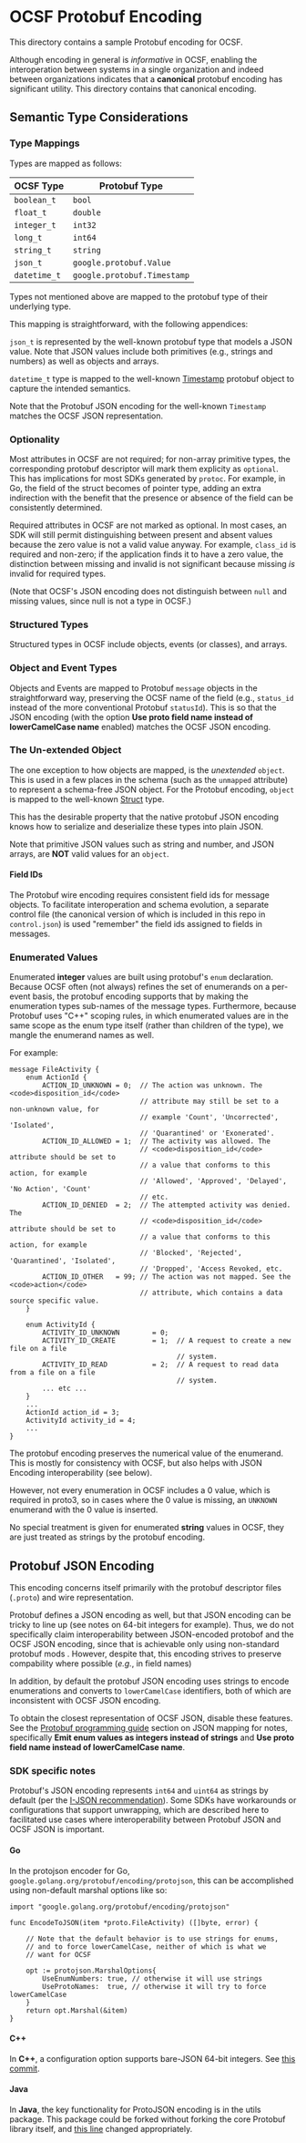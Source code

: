 # OCSF Protobuf Encoding

This directory contains a sample Protobuf encoding for OCSF.

Although encoding in general is _informative_ in OCSF, enabling the
interoperation between systems in a single organization and indeed
between organizations indicates that a **canonical** protobuf encoding
has significant utility.  This directory contains that canonical
encoding.

## Semantic Type Considerations

### Type Mappings

Types are mapped as follows:

| OCSF Type    | Protobuf Type               |
| ------------ | --------------------------- |
| `boolean_t`  | `bool`                      |
| `float_t`    | `double`                    |
| `integer_t`  | `int32`                     |
| `long_t`     | `int64`                     |
| `string_t`   | `string`                    |
| `json_t`     | `google.protobuf.Value`     |
| `datetime_t` | `google.protobuf.Timestamp` |

Types not mentioned above are mapped to the protobuf type of their
underlying type.

This mapping is straightforward, with the following appendices:

`json_t` is represented by the well-known protobuf type that models a
JSON value.  Note that JSON values include both primitives (e.g.,
strings and numbers) as well as objects and arrays.

`datetime_t` type is mapped to the well-known
[Timestamp](https://protobuf.dev/reference/protobuf/google.protobuf/#timestamp)
protobuf object to capture the intended semantics.

Note that the Protobuf JSON encoding for the well-known `Timestamp`
matches the OCSF JSON representation.

### Optionality

Most attributes in OCSF are not required; for non-array primitive
types, the corresponding protobuf descriptor will mark them explicity
as `optional`.  This has implications for most SDKs generated by
`protoc`.  For example, in Go, the field of the struct becomes of
pointer type, adding an extra indirection with the benefit that the
presence or absence of the field can be consistently determined.

Required attributes in OCSF are not marked as optional.  In most
cases, an SDK will still permit distinguishing between present and
absent values because the zero value is not a valid value anyway.  For
example, `class_id` is required and non-zero; if the application finds
it to have a zero value, the distinction between missing and invalid
is not significant because missing _is_ invalid for required types.

(Note that OCSF's JSON encoding does not distinguish between `null`
and missing values, since null is not a type in OCSF.)

### Structured Types

Structured types in OCSF include objects, events (or classes), and
arrays.

### Object and Event Types

Objects and Events are mapped to Protobuf `message` objects in the
straightforward way, preserving the OCSF name of the field (e.g.,
`status_id` instead of the more conventional Protobuf `statusId`).
This is so that the JSON encoding (with the option **Use proto field
name instead of lowerCamelCase name** enabled) matches the OCSF JSON
encoding.

### The Un-extended Object

The one exception to how objects are mapped, is the _unextended_
`object`.  This is used in a few places in the schema (such as the
`unmapped` attribute) to represent a schema-free JSON object.  For the
Protobuf encoding, `object` is mapped to the well-known
[Struct](https://protobuf.dev/reference/protobuf/google.protobuf/#struct)
type.

This has the desirable property that the native protobuf JSON encoding
knows how to serialize and deserialize these types into plain JSON.

Note that primitive JSON values such as string and number, and JSON
arrays, are **NOT** valid values for an `object`.

#### Field IDs

The Protobuf wire encoding requires consistent field ids for message
objects.  To facilitate interoperation and schema evolution, a
separate control file (the canonical version of which is included in
this repo in `control.json`) is used "remember" the field ids assigned
to fields in messages.

### Enumerated Values

Enumerated **integer** values are built using protobuf's `enum`
declaration.  Because OCSF often (not always) refines the set of
enumerands on a per-event basis, the protobuf encoding supports that
by making the enumeration types sub-names of the message types.
Furthermore, because Protobuf uses "C++" scoping rules, in which
enumerated values are in the same scope as the enum type itself
(rather than children of the type), we mangle the enumerand names as
well.

For example:
```
message FileActivity {
    enum ActionId {
        ACTION_ID_UNKNOWN = 0;  // The action was unknown. The <code>disposition_id</code>
                                // attribute may still be set to a non-unknown value, for
                                // example 'Count', 'Uncorrected', 'Isolated',
                                // 'Quarantined' or 'Exonerated'.
        ACTION_ID_ALLOWED = 1;  // The activity was allowed. The
                                // <code>disposition_id</code> attribute should be set to
                                // a value that conforms to this action, for example
                                // 'Allowed', 'Approved', 'Delayed', 'No Action', 'Count'
                                // etc.
        ACTION_ID_DENIED  = 2;  // The attempted activity was denied. The
                                // <code>disposition_id</code> attribute should be set to
                                // a value that conforms to this action, for example
                                // 'Blocked', 'Rejected', 'Quarantined', 'Isolated',
                                // 'Dropped', 'Access Revoked, etc.
        ACTION_ID_OTHER   = 99; // The action was not mapped. See the <code>action</code>
                                // attribute, which contains a data source specific value.
    }

    enum ActivityId {
        ACTIVITY_ID_UNKNOWN        = 0;
        ACTIVITY_ID_CREATE         = 1;  // A request to create a new file on a file
                                         // system.
        ACTIVITY_ID_READ           = 2;  // A request to read data from a file on a file
                                         // system.
        ... etc ...
    }
    ...
    ActionId action_id = 3;
    ActivityId activity_id = 4;
    ...
}
```

The protobuf encoding preserves the numerical value of the enumerand.
This is mostly for consistency with OCSF, but also helps with JSON
Encoding interoperability (see below).

However, not every enumeration in OCSF includes a 0 value, which is
required in proto3, so in cases where the 0 value is missing, an
`UNKNOWN` enumerand with the 0 value is inserted.

No special treatment is given for enumerated **string** values in
OCSF, they are just treated as strings by the protobuf encoding.

## Protobuf JSON Encoding

This encoding concerns itself primarily with the protobuf descriptor
files (`.proto`) and wire representation.

Protobuf defines a JSON encoding as well, but that JSON encoding can
be tricky to line up (see notes on 64-bit integers for example).
Thus, we do not specifically claim interoperability between
JSON-encoded protobof and the OCSF JSON encoding, since that is
achievable only using non-standard protobuf mods .  However, despite
that, this encoding strives to preserve compability where possible
(_e.g._, in field names)

In addition, by default the protobuf JSON encoding uses strings to
encode enumerations and converts to `lowerCamelCase` identifiers,
both of which are inconsistent with OCSF JSON encoding.

To obtain the closest representation of OCSF JSON, disable these
features.  See the [Protobuf programming
guide](https://protobuf.dev/programming-guides/proto3/#json) section
on JSON mapping for notes, specifically **Emit enum values as integers
instead of strings** and **Use proto field name instead of
lowerCamelCase name**.

### SDK specific notes

Protobuf's JSON encoding represents `int64` and `uint64` as strings by
default (per the [I-JSON
recommendation](https://datatracker.ietf.org/doc/html/rfc7493#section-2.2)).
Some SDKs have workarounds or configurations that support unwrapping,
which are described here to facilitated use cases where
interoperability between Protobuf JSON and OCSF JSON is important.

#### Go

In the protojson encoder for Go,
`google.golang.org/protobuf/encoding/protojson`, this can be
accomplished using non-default marshal options like so:

```
import "google.golang.org/protobuf/encoding/protojson"

func EncodeToJSON(item *proto.FileActivity) ([]byte, error) {

	// Note that the default behavior is to use strings for enums,
	// and to force lowerCamelCase, neither of which is what we
	// want for OCSF

	opt := protojson.MarshalOptions{
		UseEnumNumbers: true, // otherwise it will use strings
		UseProtoNames:  true, // otherwise it will try to force lowerCamelCase
	}
	return opt.Marshal(&item)
}
```

#### C++

In **C++**, a configuration option supports bare-JSON 64-bit integers.
See [this
commit](https://github.com/protocolbuffers/protobuf/commit/330e10d53fe1c12757f1cdd7293d0881eac4d01e).

#### Java

In **Java**, the key functionality for ProtoJSON encoding is in the utils
package.  This package could be forked without forking the core
Protobuf library itself, and [this
line](https://github.com/protocolbuffers/protobuf/blob/8434c12d160fcf2f6adc572f4e94947fb57c82c3/java/util/src/main/java/com/google/protobuf/util/JsonFormat.java#L1149)
changed appropriately.
